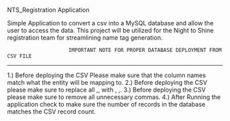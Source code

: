 NTS_Registration Application

Simple Application to convert a csv into a MySQL database and allow the user to access the data. 
This project will be utilized for the Night to Shine registration team for streamlining name tag generation.

                        IMPORTANT NOTE FOR PROPER DATABASE DEPLOYMENT FROM CSV FILE
------------------------------------------------------------------------------------------------------------------------
1.) Before deploying the CSV Please make sure that the column names match what the entity will be mapping to.
2.) Before deploying the CSV please make sure to replace all ,, with , ,.
3.) Before deploying the CSV please make sure to remove all unnecessary commas.
4.) After Running the application check to make sure the number of records in the database matches the CSV record count.
